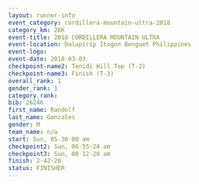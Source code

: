 ```yaml
---
layout: runner-info 
event_category: cordillera-mountain-ultra-2018 
category_km: 26K 
event-title: 2018 CORDILLERA MOUNTAIN ULTRA 
event-location: Dalupirip Itogon Benguet Philippines 
event-logo: 
event-date: 2018-03-03 
checkpoint-name2: Tenidi Hill Top (T-2) 
checkpoint-name3: Finish (T-3) 
overall_rank: 1
gender_rank: 1
category_rank: 
bib: 26246
first_name: Randolf
last_name: Gonzales
gender: M
team_name: n/a
start: Sun, 05-30-00 am
checkpoint2: Sun, 06-55-24 am
checkpoint3: Sun, 08-12-20 am
finish: 2-42-20
status: FINISHER
---
```


